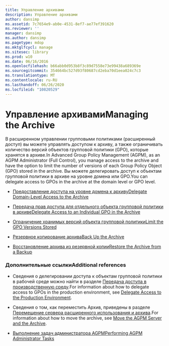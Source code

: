 ```yaml
---
title: Управление архивами
description: Управление архивами
author: dansimp
ms.assetid: 7c7654e9-ab0e-4531-8ef7-ae77ef391620
ms.reviewer: ''
manager: dansimp
ms.author: dansimp
ms.pagetype: mdop
ms.mktglfcycl: manage
ms.sitesec: library
ms.prod: w10
ms.date: 06/16/2016
ms.openlocfilehash: b66abb0d953b8f3c89d7558e73e99438a689369e
ms.sourcegitcommit: 354664bc527d93f80687cd2eba70d1eea024c7c3
ms.translationtype: MT
ms.contentlocale: ru-RU
ms.lasthandoff: 06/26/2020
ms.locfileid: "10820529"
---
```

# <span data-ttu-id="364a3-103">Управление архивами</span><span class="sxs-lookup"><span data-stu-id="364a3-103">Managing the Archive</span></span>


<span data-ttu-id="364a3-104">В расширенном управлении групповыми политиками (расширенный доступ) вы можете управлять доступом к архиву, а также ограничивать количество версий объектов групповой политики (GPO), которые хранятся в архиве.</span><span class="sxs-lookup"><span data-stu-id="364a3-104">In Advanced Group Policy Management (AGPM), as an AGPM Administrator (Full Control), you manage access to the archive and have the option to limit the number of versions of each Group Policy Object (GPO) stored in the archive.</span></span> <span data-ttu-id="364a3-105">Вы можете делегировать доступ к объектам групповой политики в архиве на уровне домена или GPO.</span><span class="sxs-lookup"><span data-stu-id="364a3-105">You can delegate access to GPOs in the archive at the domain level or GPO level.</span></span>

-   [<span data-ttu-id="364a3-106">Предоставление доступа на уровне домена к архиву</span><span class="sxs-lookup"><span data-stu-id="364a3-106">Delegate Domain-Level Access to the Archive</span></span>](delegate-domain-level-access-to-the-archive-agpm30ops.md)

-   [<span data-ttu-id="364a3-107">Передача прав доступа для отдельного объекта групповой политики в архиве</span><span class="sxs-lookup"><span data-stu-id="364a3-107">Delegate Access to an Individual GPO in the Archive</span></span>](delegate-access-to-an-individual-gpo-in-the-archive-agpm30ops.md)

-   [<span data-ttu-id="364a3-108">Ограничение хранимых версий объекта групповой политики</span><span class="sxs-lookup"><span data-stu-id="364a3-108">Limit the GPO Versions Stored</span></span>](limit-the-gpo-versions-stored-agpm30ops.md)

-   [<span data-ttu-id="364a3-109">Резервное копирование архива</span><span class="sxs-lookup"><span data-stu-id="364a3-109">Back Up the Archive</span></span>](back-up-the-archive.md)

-   [<span data-ttu-id="364a3-110">Восстановление архива из резервной копии</span><span class="sxs-lookup"><span data-stu-id="364a3-110">Restore the Archive from a Backup</span></span>](restore-the-archive-from-a-backup.md)

### <span data-ttu-id="364a3-111">Дополнительные ссылки</span><span class="sxs-lookup"><span data-stu-id="364a3-111">Additional references</span></span>

-   <span data-ttu-id="364a3-112">Сведения о делегировании доступа к объектам групповой политики в рабочей среде можно найти в разделе [Передача доступа в производственную среду](delegate-access-to-the-production-environment-agpm30ops.md).</span><span class="sxs-lookup"><span data-stu-id="364a3-112">For information about how to delegate access to GPOs in the production environment, see [Delegate Access to the Production Environment](delegate-access-to-the-production-environment-agpm30ops.md).</span></span>

-   <span data-ttu-id="364a3-113">Сведения о том, как переместить Архив, приведены в разделе [Перемещение сервера расширенного использования и архива](move-the-agpm-server-and-the-archive.md).</span><span class="sxs-lookup"><span data-stu-id="364a3-113">For information about how to move the archive, see [Move the AGPM Server and the Archive](move-the-agpm-server-and-the-archive.md).</span></span>

-   [<span data-ttu-id="364a3-114">Выполнение задач администратора AGPM</span><span class="sxs-lookup"><span data-stu-id="364a3-114">Performing AGPM Administrator Tasks</span></span>](performing-agpm-administrator-tasks-agpm30ops.md)

 

 





